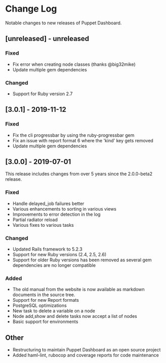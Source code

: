 # Change Log

Notable changes to new releases of Puppet Dashboard.

## [unreleased] - unreleased

### Fixed

- Fix error when creating node classes (thanks @big32mike)
- Update multiple gem dependencies

### Changed

- Support for Ruby version 2.7

## [3.0.1] - 2019-11-12

### Fixed

- Fix the cli progressbar by using the ruby-progressbar gem
- Fix an issue with report format 6 where the 'kind' key gets removed
- Update multiple gem dependencies

## [3.0.0] - 2019-07-01

This release includes changes from over 5 years since the 2.0.0-beta2 release.

### Fixed

- Handle delayed_job failures better
- Various enhancements to sorting in various views
- Improvements to error detection in the log
- Partial radiator reload
- Various fixes to various tasks

### Changed

- Updated Rails framework to 5.2.3
- Support for new Ruby versions (2.4, 2.5, 2.6)
- Support for older Ruby versions has been removed as several gem dependencies
  are no longer compatible

### Added

- The old manual from the website is now available as markdown documents in the source tree.
- Support for new Report formats
- PostgreSQL optimizations
- New task to delete a variable on a node
- Node add,show and delete tasks now accept a list of nodes
- Basic support for environments

## Other

- Restructuring to maintain Puppet Dashboard as an open source project
- Added haml-lint, rubocop and coverage reports for code maintenance
